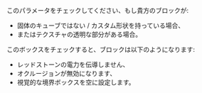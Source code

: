 このパラメータをチェックしてください、もし貴方のブロックが:

* 固体のキューブではない / カスタム形状を持っている場合、
* またはテクスチャの透明な部分がある場合。

このボックスをチェックすると、ブロックは以下のようになります:

* レッドストーンの電力を伝導しません、
* オクルージョンが無効になります、
* 視覚的な境界ボックスを空に設定します。